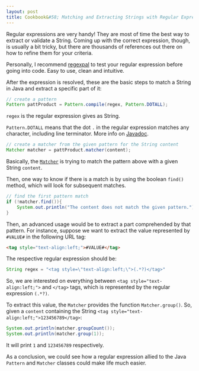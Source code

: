 ```yaml
---
layout: post
title: Cookbook&#58; Matching and Extracting Strings with Regular Expression
---
```


Regular expressions are very handy! They are most of time the best way to extract or validate a String.
Coming up with the correct expression, though, is usually a bit tricky, but there are thousands of references out there on how to refine them for your criteria.

Personally, I recommend [regexpal](http://regexpal.com/) to test your regular expression before going into code. Easy to use, clean and intuitive.

After the expression is resolved, these are the basic steps to match a String in Java and extract a specific part of it:

```java
// create a pattern
Pattern pattProduct = Pattern.compile(regex, Pattern.DOTALL);
```

`regex` is the regular expression gives as String.

`Pattern.DOTALL` means that the dot `.` in the regular expression matches any character, including line terminator.
More info on [Javadoc](http://docs.oracle.com/javase/7/docs/api/java/util/regex/Pattern.html).

```java
// create a matcher from the given pattern for the String content
Matcher matcher = pattProduct.matcher(content);
```

Basically, the [`Matcher`](http://docs.oracle.com/javase/7/docs/api/java/util/regex/Matcher.html) is trying to match the pattern above with a given String `content`.

Then, one way to know if there is a match is by using the boolean `find()` method, which will look for subsequent matches.

```java
// find the first pattern match
if (!matcher.find()){
	System.out.println("The content does not match the given pattern.");
}
```

Then, an advanced usage would be to extract a part comprehended by that pattern.
For instance, suppose we want to extract the value represented by `#VALUE#` in the following URL tag:

```html
<tag style="text-align:left;">#VALUE#</tag>
```

The respective regular expression should be:

```java
String regex = "<tag style=\"text-align:left;\">(.*?)</tag>"
```

So, we are interested on everything between `<tag style="text-align:left;">` and `</tag>` tags, which is represented by the regular expression `(.*?)`.

To extract this value, the `Matcher` provides the function `Matcher.group()`.
So, given a `content` containing the String `<tag style="text-align:left;">123456789</tag>`:

```java
System.out.println(matcher.groupCount());
System.out.println(matcher.group(1));
```

It will print `1` and `123456789` respectively.

As a conclusion, we could see how a regular expression allied to the Java `Pattern` and `Matcher` classes could make life much easier.
